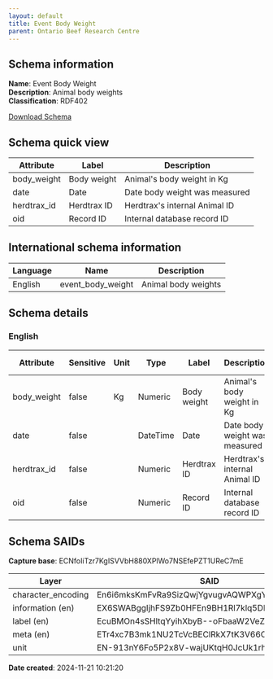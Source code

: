 ```yaml
---
layout: default  
title: Event Body Weight  
parent: Ontario Beef Research Centre
---
```


## Schema information

**Name**: Event Body Weight  
**Description**: Animal body weights  
**Classification**: RDF402  

[Download Schema](Schema_Event_Body_Weight.zip)

## Schema quick view

| Attribute | Label | Description |
| --- | --- | --- |
| body_weight | Body weight | Animal's body weight in Kg |
| date | Date | Date body weight was measured |
| herdtrax_id | Herdtrax ID | Herdtrax's internal Animal ID |
| oid | Record ID | Internal database record ID |

## International schema information

| Language | Name | Description |
| --- | --- | --- |
| English | event_body_weight | Animal body weights |

## Schema details

### English

| Attribute | Sensitive | Unit | Type | Label | Description | List | Character encoding |
| --- | --- | --- | --- | --- | --- | --- | --- |
| body_weight | false | Kg | Numeric | Body weight | Animal's body weight in Kg | Not a list | utf-8 |
| date | false |  | DateTime | Date | Date body weight was measured | Not a list | utf-8 |
| herdtrax_id | false |  | Numeric | Herdtrax ID | Herdtrax's internal Animal ID | Not a list | utf-8 |
| oid | false |  | Numeric | Record ID | Internal database record ID | Not a list | utf-8 |

## Schema SAIDs

**Capture base**: ECNfoIiTzr7KgISVVbH880XPlWo7NSEfePZT1UReC7mE

| Layer | SAID |
| --- | --- |
| character_encoding | En6i6mksKmFvRa9SizQwjYgvugvAQWPXgYRHRHS32cgM |
| information (en) | EX6SWABggIjhFS9Zb0HFEn9BH1Rl7klq5DPBI6rKBkoI |
| label (en) | EcuBMOn4sSHltqYyihXbyB--oFbaaW2VeZqBRB1mAl7U |
| meta (en) | ETr4xc7B3mk1NU2TcVcBEClRkX7tK3V66CFpYxNGfKxA |
| unit | EN-913nY6Fo5P2x8V-wajUKtqH0JcUk1rh5Fx3yUYGVA |

**Date created**: 2024-11-21 10:21:20

